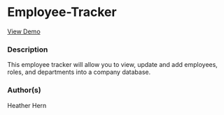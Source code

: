 # Employee-Tracker

[View Demo](https://www.loom.com/share/95e9659e6ba746c285bd0f0394220258)

### Description

This employee tracker will allow you to view, update and add employees, roles, and departments into a company database.

### Author(s)

Heather Hern

